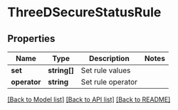 # ThreeDSecureStatusRule

## Properties
Name | Type | Description | Notes
------------ | ------------- | ------------- | -------------
**set** | **string[]** | Set rule values | 
**operator** | **string** | Set rule operator | 

[[Back to Model list]](../../README.md#documentation-for-models) [[Back to API list]](../../README.md#documentation-for-api-endpoints) [[Back to README]](../../README.md)

